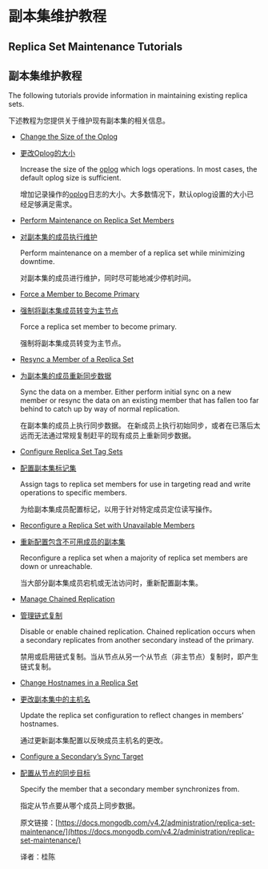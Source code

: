 # 副本集维护教程

## Replica Set Maintenance Tutorials

## 副本集维护教程

The following tutorials provide information in maintaining existing replica sets.

下述教程为您提供关于维护现有副本集的相关信息。

* [Change the Size of the Oplog](https://docs.mongodb.com/v4.2/tutorial/change-oplog-size/)
* [更改Oplog的大小](https://docs.mongodb.com/v4.2/tutorial/change-oplog-size/)

  Increase the size of the [oplog](https://docs.mongodb.com/v4.2/reference/glossary/#term-oplog) which logs operations. In most cases, the default oplog size is sufficient.

  增加记录操作的[oplog](https://docs.mongodb.com/v4.2/reference/glossary/#term-oplog)日志的大小。大多数情况下，默认oplog设置的大小已经足够满足需求。

* [Perform Maintenance on Replica Set Members](https://docs.mongodb.com/v4.2/tutorial/perform-maintence-on-replica-set-members/)
* [对副本集的成员执行维护](https://docs.mongodb.com/v4.2/tutorial/perform-maintence-on-replica-set-members/)

  Perform maintenance on a member of a replica set while minimizing downtime.

  对副本集的成员进行维护，同时尽可能地减少停机时间。

* [Force a Member to Become Primary](https://docs.mongodb.com/v4.2/tutorial/force-member-to-be-primary/)
* [强制将副本集成员转变为主节点](https://docs.mongodb.com/v4.2/tutorial/force-member-to-be-primary/)

  Force a replica set member to become primary.

  强制将副本集成员转变为主节点。

* [Resync a Member of a Replica Set](https://docs.mongodb.com/v4.2/tutorial/resync-replica-set-member/)
* [为副本集的成员重新同步数据](https://docs.mongodb.com/v4.2/tutorial/resync-replica-set-member/)

  Sync the data on a member. Either perform initial sync on a new member or resync the data on an existing member that has fallen too far behind to catch up by way of normal replication.

  在副本集的成员上执行同步数据。 在新成员上执行初始同步，或者在已落后太远而无法通过常规复制赶平的现有成员上重新同步数据。

* [Configure Replica Set Tag Sets](https://docs.mongodb.com/v4.2/tutorial/configure-replica-set-tag-sets/)
* [配置副本集标记集](https://docs.mongodb.com/v4.2/tutorial/configure-replica-set-tag-sets/)

  Assign tags to replica set members for use in targeting read and write operations to specific members.

  为给副本集成员配置标记，以用于针对特定成员定位读写操作。

* [Reconfigure a Replica Set with Unavailable Members](https://docs.mongodb.com/v4.2/tutorial/reconfigure-replica-set-with-unavailable-members/)
* [重新配置包含不可用成员的副本集](https://docs.mongodb.com/v4.2/tutorial/reconfigure-replica-set-with-unavailable-members/)

  Reconfigure a replica set when a majority of replica set members are down or unreachable.

  当大部分副本集成员宕机或无法访问时，重新配置副本集。

* [Manage Chained Replication](https://docs.mongodb.com/v4.2/tutorial/manage-chained-replication/)
* [管理链式复制](https://docs.mongodb.com/v4.2/tutorial/manage-chained-replication/)

  Disable or enable chained replication. Chained replication occurs when a secondary replicates from another secondary instead of the primary.

  禁用或启用链式复制。当从节点从另一个从节点（非主节点）复制时，即产生链式复制。

* [Change Hostnames in a Replica Set](https://docs.mongodb.com/v4.2/tutorial/change-hostnames-in-a-replica-set/)
* [更改副本集中的主机名](https://docs.mongodb.com/v4.2/tutorial/change-hostnames-in-a-replica-set/)

  Update the replica set configuration to reflect changes in members’ hostnames.

  通过更新副本集配置以反映成员主机名的更改。

* [Configure a Secondary’s Sync Target](https://docs.mongodb.com/v4.2/tutorial/configure-replica-set-secondary-sync-target/)
* [配置从节点的同步目标](https://docs.mongodb.com/v4.2/tutorial/configure-replica-set-secondary-sync-target/)

  Specify the member that a secondary member synchronizes from.

  指定从节点要从哪个成员上同步数据。

  原文链接：[https://docs.mongodb.com/v4.2/administration/replica-set-maintenance/](https://docs.mongodb.com/v4.2/administration/replica-set-maintenance/)

  译者：桂陈

